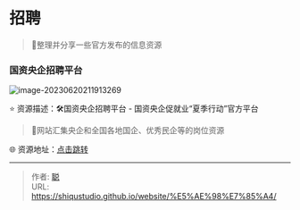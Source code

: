 # 招聘


> 🤖整理并分享一些官方发布的信息资源
>

<!--more-->

### 国资央企招聘平台

![image-20230620211913269](https://bib0.com/xc/i/2023/06/20/image-20230620211913269.png)

⭐️  资源描述：🛠国资央企招聘平台 - 国资央企促就业“夏季行动”官方平台

>📄网站汇集央企和全国各地国企、优秀民企等的岗位资源

🌐 资源地址：[点击跳转](https://cujiuye.iguopin.com/)


---

> 作者: [聪](https://shiqustudio.github.io/)  
> URL: https://shiqustudio.github.io/website/%E5%AE%98%E7%85%A4/  

